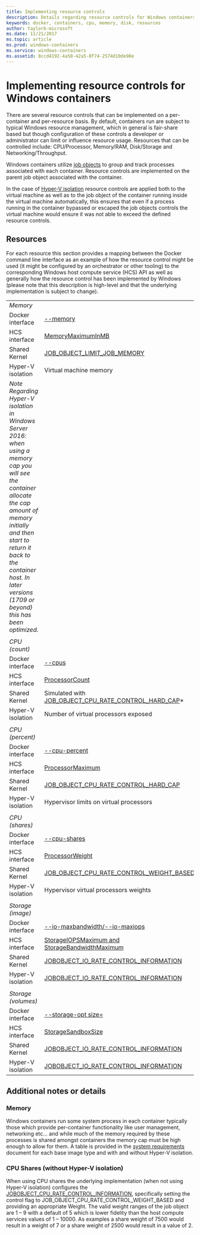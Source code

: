 ```yaml
---
title: Implementing resource controls
description: Details regarding resource controls for Windows containers
keywords: docker, containers, cpu, memory, disk, resources
author: taylorb-microsoft
ms.date: 11/21/2017
ms.topic: article
ms.prod: windows-containers
ms.service: windows-containers
ms.assetid: 8ccd4192-4a58-42a5-8f74-2574d10de98e
---
```

# Implementing resource controls for Windows containers
There are several resource controls that can be implemented on a per-container and per-resource basis.  By default, containers run are subject to typical Windows resource management, which in general is fair-share based but though configuration of these controls a developer or administrator can limit or influence resource usage.  Resources that can be controlled include: CPU/Processor, Memory/RAM, Disk/Storage and Networking/Throughput.

Windows containers utilize [job objects](https://msdn.microsoft.com/library/windows/desktop/ms684161(v=vs.85).aspx) to group and track processes associated with each container.  Resource controls are implemented on the parent job object associated with the container. 

In the case of [Hyper-V isolation](https://docs.microsoft.com/virtualization/windowscontainers/about/index#windows-container-types) resource controls are applied both to the virtual machine as well as to the job object of the container running inside the virtual machine automatically, this ensures that even if a process running in the container bypassed or escaped the job objects controls the virtual machine would ensure it was not able to exceed the defined resource controls.

## Resources
For each resource this section provides a mapping between the Docker command line interface as an example of how the resource control might be used (it might be configured by an orchestrator or other tooling) to the corresponding Windows host compute service (HCS) API as well as generally how the resource control has been implemented by Windows (please note that this description is high-level and that the underlying implementation is subject to change).

|  | |
| ----- | ------|
| *Memory* ||
| Docker interface | [--memory](https://docs.docker.com/engine/admin/resource_constraints/#memory) |
| HCS interface | [MemoryMaximumInMB](https://github.com/Microsoft/hcsshim/blob/b144c605002d4086146ca1c15c79e56bfaadc2a7/interface.go#L67) |
| Shared Kernel | [JOB_OBJECT_LIMIT_JOB_MEMORY](https://msdn.microsoft.com/library/windows/desktop/ms684147(v=vs.85).aspx) |
| Hyper-V isolation | Virtual machine memory |
| _Note Regarding Hyper-V isolation in Windows Server 2016:  when using a memory cap you will see the container allocate the cap amount of memory initially and then start to return it back to the container host.  In later versions (1709 or beyond) this has been optimized._ |
| ||
| *CPU (count)* ||
| Docker interface | [--cpus](https://docs.docker.com/engine/admin/resource_constraints/#cpu) |
| HCS interface | [ProcessorCount](https://github.com/Microsoft/hcsshim/blob/b144c605002d4086146ca1c15c79e56bfaadc2a7/interface.go#L67) |
| Shared Kernel | Simulated with [JOB_OBJECT_CPU_RATE_CONTROL_HARD_CAP](https://msdn.microsoft.com/library/windows/desktop/hh448384(v=vs.85).aspx)* |
| Hyper-V isolation | Number of virtual processors exposed |
| ||
| *CPU (percent)* ||
| Docker interface | [--cpu-percent](https://docs.docker.com/engine/admin/resource_constraints/#cpu) |
| HCS interface | [ProcessorMaximum](https://github.com/Microsoft/hcsshim/blob/b144c605002d4086146ca1c15c79e56bfaadc2a7/interface.go#L67) |
| Shared Kernel | [JOB_OBJECT_CPU_RATE_CONTROL_HARD_CAP](https://msdn.microsoft.com/library/windows/desktop/hh448384(v=vs.85).aspx) |
| Hyper-V isolation | Hypervisor limits on virtual processors |
| ||
| *CPU (shares)* ||
| Docker interface | [--cpu-shares](https://docs.docker.com/engine/admin/resource_constraints/#cpu) |
| HCS interface | [ProcessorWeight](https://github.com/Microsoft/hcsshim/blob/b144c605002d4086146ca1c15c79e56bfaadc2a7/interface.go#L67) |
| Shared Kernel | [JOB_OBJECT_CPU_RATE_CONTROL_WEIGHT_BASED](https://msdn.microsoft.com/library/windows/desktop/hh448384(v=vs.85).aspx) |
| Hyper-V isolation | Hypervisor virtual processors weights |
| ||
| *Storage (image)* ||
| Docker interface | [--io-maxbandwidth/--io-maxiops](https://docs.docker.com/edge/engine/reference/commandline/run/#usage) |
| HCS interface | [StorageIOPSMaximum and StorageBandwidthMaximum](https://github.com/Microsoft/hcsshim/blob/b144c605002d4086146ca1c15c79e56bfaadc2a7/interface.go#L67) |
| Shared Kernel | [JOBOBJECT_IO_RATE_CONTROL_INFORMATION](https://msdn.microsoft.com/library/windows/desktop/mt280122(v=vs.85).aspx) |
| Hyper-V isolation | [JOBOBJECT_IO_RATE_CONTROL_INFORMATION](https://msdn.microsoft.com/library/windows/desktop/mt280122(v=vs.85).aspx) |
| ||
| *Storage (volumes)* ||
| Docker interface | [--storage-opt size=](https://docs.docker.com/edge/engine/reference/commandline/run/#set-storage-driver-options-per-container) |
| HCS interface | [StorageSandboxSize](https://github.com/Microsoft/hcsshim/blob/b144c605002d4086146ca1c15c79e56bfaadc2a7/interface.go#L67) |
| Shared Kernel | [JOBOBJECT_IO_RATE_CONTROL_INFORMATION](https://msdn.microsoft.com/library/windows/desktop/mt280122(v=vs.85).aspx) |
| Hyper-V isolation | [JOBOBJECT_IO_RATE_CONTROL_INFORMATION](https://msdn.microsoft.com/library/windows/desktop/mt280122(v=vs.85).aspx) |

## Additional notes or details

### Memory

Windows containers run some system process in each container typically those which provide per-container functionality like user management, networking etc… and while much of the memory required by these processes is shared amongst containers the memory cap must be high enough to allow for them.  A table is provided in the [system requirements](https://docs.microsoft.com/virtualization/windowscontainers/deploy-containers/system-requirements#memory-requirments) document for each base image type and with and without Hyper-V isolation.

### CPU Shares (without Hyper-V isolation)

When using CPU shares the underlying implementation (when not using Hyper-V isolation) configures the [JOBOBJECT_CPU_RATE_CONTROL_INFORMATION](https://msdn.microsoft.com/library/windows/desktop/hh448384(v=vs.85).aspx), specifically setting the control flag to JOB_OBJECT_CPU_RATE_CONTROL_WEIGHT_BASED and providing an appropriate Weight.  The valid weight ranges of the job object are 1 – 9 with a default of 5 which is lower fidelity than the host compute services values of 1 – 10000.  As examples a share weight of 7500 would result in a weight of 7 or a share weight of 2500 would result in a value of 2.
